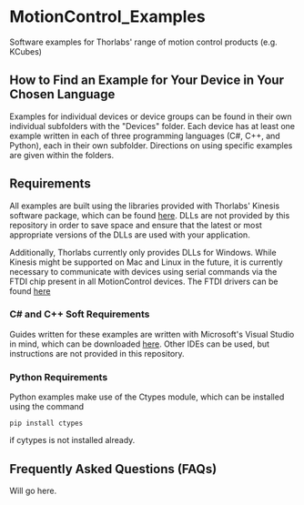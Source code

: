 # MotionControl_Examples
Software examples for Thorlabs'  range of motion control products (e.g. KCubes)

## How to Find an Example for Your Device in Your Chosen Language

Examples for individual devices or device groups can be found in their own individual subfolders with the "Devices" folder. Each device has at least one example written in each of three programming languages (C#, C++, and Python), each in their own subfolder. Directions on using specific examples are given within the folders.

## Requirements

All examples are built using the libraries provided with Thorlabs' Kinesis software package, which can be found [here](https://www.thorlabs.com/software_pages/ViewSoftwarePage.cfm?Code=Motion_Control&viewtab=0). DLLs are not provided by this repository in order to save space and ensure that the latest or most appropriate versions of the DLLs are used with your application.

Additionally, Thorlabs currently only provides DLLs for Windows. While Kinesis might be supported on Mac and Linux in the future, it is currently necessary to communicate with devices using serial commands via the FTDI chip present in all MotionControl devices. The FTDI drivers can be found [here](https://ftdichip.com/drivers/d2xx-drivers/)

### C\# and C++ Soft Requirements

Guides written for these examples are written with Microsoft's Visual Studio in mind, which can be downloaded [here](https://visualstudio.microsoft.com/).
Other IDEs can be used, but instructions are not provided in this repository.

### Python Requirements

Python examples make use of the Ctypes module, which can be installed using the command

```
pip install ctypes
```

if cytypes is not installed already.

## Frequently Asked Questions (FAQs)

Will go here.